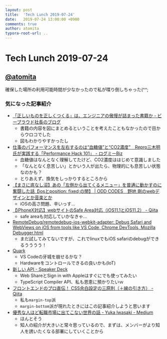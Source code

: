 ```yaml
---
layout: post
title:  'Tech Lunch 2019-07-24'
date:   2019-07-24 13:00:00 +0900
comments: true
author: atomita
typora-root-url: ..
---
```


# Tech Lunch 2019-07-24

## [@atomita](https://github.com/atomita)

確保した場所の利用可能時間が少なかったので私が喋り倒しちゃった(^^;

### 気になった記事紹介

- [「正しいものを正しくつくる」は、エンジニアの傲慢が詰まった書籍か - ビープラウド社長のブログ](https://shacho.beproud.jp/entry/2019/07/22/083000)
  - 書籍の内容を図にまとめるということを考えたこともなかったので目からウロコでした
  - 図もわかりやすかったし
- [仕事のパフォーマンスを左右するのは“血糖値”と“CO2濃度”　Repro三木明氏が実践する「Performance Hack 101」 - ログミーBiz](https://logmi.jp/business/articles/321577)
  - 血糖値はなんとなく理解してたけど、CO2濃度ははじめて意識しました
  - 「なんとなく息苦しい」とかいう人が出たら、物理的にも息苦しい状態なのかも？
  - とりあえず、換気をしっかりするところから
- [【まさに底なし沼】あの「左側から出てくるメニュー」を普通に動かすのに奮闘した話【iosとposition: fixed;の闇】 | ODD CODES　野地 剛のwebデザインとか音楽とか](https://noji.wpblog.jp/2016/11/30/%E3%80%90%E3%81%BE%E3%81%95%E3%81%AB%E5%BA%95%E3%81%AA%E3%81%97%E6%B2%BC%E3%80%91%E3%81%82%E3%81%AE%E3%80%8C%E5%B7%A6%E5%81%B4%E3%81%8B%E3%82%89%E5%87%BA%E3%81%A6%E3%81%8F%E3%82%8B%E3%83%A1%E3%83%8B/)
  - iOSの高さ問題、辛いっす...
- [【iPhoneX対応】webサイトのSafe Area対応（iOS11.1とiOS11.2） - Qiita](https://qiita.com/kanakana0330@github/items/6ae264b9da00c326ab1d)
  - safe areaも対応していかなきゃ...
- [RemoteDebug/remotedebug-ios-webkit-adapter: Debug Safari and WebViews on iOS from tools like VS Code, Chrome DevTools, Mozilla Debugger.html](https://github.com/RemoteDebug/remotedebug-ios-webkit-adapter)
  - まだ試してみてないですが、これでlinuxでもiOS safariのdebugができるうううう！
- [Quark](https://quarkjs.io/)
  - VS Codeの牙城を崩せるかな？
  - Hardwareをコントロールできるの良いかも(IoT)
- [新しい API - Speaker Deck](https://speakerdeck.com/feb19/xin-sii-api)
  - Web ShareとSign in with Appleはすぐにでも使ってみたい
  - TypeScript Compiler API、私も恩恵に預かりたいｗ
- [フロントエンドのプロ直伝！ CSS余白設定の三原則（＋線の引き方） - Qiita](https://qiita.com/yama-t/items/da7740769cfc0f8446a0)
  - 私も`margin-top`派
  - `margin-bottom`派が現れたときにはこの記事紹介しようと思います
- [優秀な人ほど転職市場に出てこない世界の話 - Yuka Iwasaki - Medium](https://medium.com/@yukaiwasaki/%E5%84%AA%E7%A7%80%E3%81%AA%E4%BA%BA%E3%81%BB%E3%81%A9%E8%BB%A2%E8%81%B7%E5%B8%82%E5%A0%B4%E3%81%AB%E5%87%BA%E3%81%A6%E3%81%93%E3%81%AA%E3%81%84%E4%B8%96%E7%95%8C%E3%81%AE%E8%A9%B1-72db6dd2d1c0)
  - ほんとそう
  - 知人の紹介が大きいと常々思っているので、まずは、メンバーがより知人を誘いたくなる部署にしていくことから

